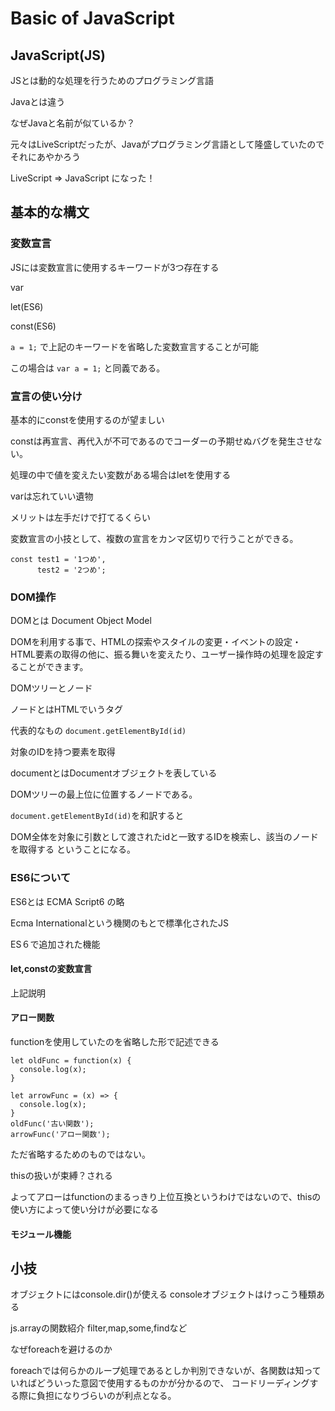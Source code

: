 # Basic of JavaScript

## JavaScript(JS)
JSとは動的な処理を行うためのプログラミング言語

Javaとは違う

なぜJavaと名前が似ているか？

元々はLiveScriptだったが、Javaがプログラミング言語として隆盛していたのでそれにあやかろう

LiveScript => JavaScript
になった！

## 基本的な構文
### 変数宣言
JSには変数宣言に使用するキーワードが3つ存在する

var

let(ES6)

const(ES6)

`a = 1;`
で上記のキーワードを省略した変数宣言することが可能

この場合は
`var a = 1;`
と同義である。


### 宣言の使い分け
基本的にconstを使用するのが望ましい

constは再宣言、再代入が不可であるのでコーダーの予期せぬバグを発生させない。

処理の中で値を変えたい変数がある場合はletを使用する

varは忘れていい遺物

メリットは左手だけで打てるくらい

変数宣言の小技として、複数の宣言をカンマ区切りで行うことができる。
```
const test1 = '1つめ',
      test2 = '2つめ';
```

### DOM操作
DOMとは Document Object Model

DOMを利用する事で、HTMLの探索やスタイルの変更・イベントの設定・HTML要素の取得の他に、振る舞いを変えたり、ユーザー操作時の処理を設定することができます。

DOMツリーとノード

ノードとはHTMLでいうタグ

代表的なもの
`document.getElementById(id)`

対象のIDを持つ要素を取得

documentとはDocumentオブジェクトを表している

DOMツリーの最上位に位置するノードである。

`document.getElementById(id)`を和訳すると

DOM全体を対象に引数として渡されたidと一致するIDを検索し、該当のノードを取得する
ということになる。

### ES6について
ES6とは
ECMA Script6 の略

Ecma Internationalという機関のもとで標準化されたJS

ES６で追加された機能

#### let,constの変数宣言
上記説明
#### アロー関数
functionを使用していたのを省略した形で記述できる
```
let oldFunc = function(x) {
  console.log(x);
}

let arrowFunc = (x) => {
  console.log(x);
}
oldFunc('古い関数');
arrowFunc('アロー関数');
```

ただ省略するためのものではない。

thisの扱いが束縛？される

よってアローはfunctionのまるっきり上位互換というわけではないので、thisの使い方によって使い分けが必要になる

#### モジュール機能



## 小技
オブジェクトにはconsole.dir()が使える
consoleオブジェクトはけっこう種類ある

js.arrayの関数紹介
filter,map,some,findなど

なぜforeachを避けるのか

foreachでは何らかのループ処理であるとしか判別できないが、各関数は知っていればどういった意図で使用するものかが分かるので、
コードリーディングする際に負担になりづらいのが利点となる。
